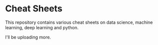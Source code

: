 # Cheat Sheets

This repository contains various cheat sheets on data science, machine learning, deep learning and python.

I'll be uploading more.
